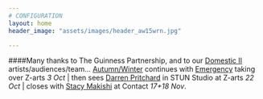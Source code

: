 ```yaml
---
# CONFIGURATION
layout: home
header_image: "assets/images/header_aw15wrn.jpg"

---
```

####Many thanks to The Guinness Partnership, and to our [Domestic II](/current/2015-domestic) artists/audiences/team… [Autumn/Winter](/current/2015-autumnwinter) continues with [Emergency](/current/2015-emergency) taking over Z-arts *3 Oct* | then sees [Darren Pritchard](/current/2015-autumnwinter/pritchard) in STUN Studio at Z-arts *22 Oct* | closes with [Stacy Makishi](http://www.wordofwarning.org/current/2015-autumnwinter/makishi) at Contact *17+18 Nov*.
